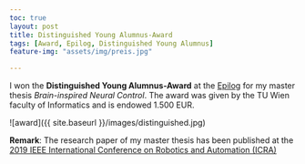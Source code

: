 ```yaml
---
toc: true
layout: post
title: Distinguished Young Alumnus-Award
tags: [Award, Epilog, Distinguished Young Alumnus]
feature-img: "assets/img/preis.jpg"

---
```


I won the **Distinguished Young Alumnus-Award** at the  [Epilog](http://www.informatik.tuwien.ac.at/studium/studierende/epilog/2017ws)
for my master thesis *Brain-inspired Neural Control*. The award was given by the TU Wien faculty of Informatics and is endowed 1.500 EUR.

![award]({{ site.baseurl }}/images/distinguished.jpg)


**Remark**: 
The research paper of my master thesis has been published at the [2019 IEEE International Conference on Robotics and Automation (ICRA)](https://ieeexplore.ieee.org/document/8793840)